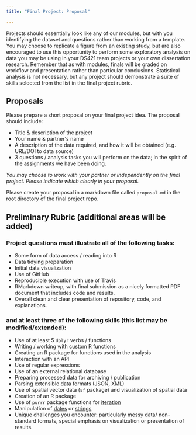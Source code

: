 ```yaml
---
title: "Final Project: Proposal"

---
```


Projects should essentially look like any of our modules, but with you identifying the dataset and questions rather than working from a template. You may choose to replicate a figure from an existing study, but are also encouraged to use this opportunity to perform some exploratory analysis on data you may be using in your DS421 team projects or your own dissertation research.  Remember that as with modules, finals will be graded on workflow and presentation rather than particular conclusions.  Statistical analysis is not necessary, but any project should demonstrate a suite of skills selected from the list in the final project rubric.  



## Proposals

Please prepare a short proposal on your final project idea. The proposal should include:

- Title & description of the project
- Your name & partner's name
- A description of the data required, and how it will be obtained (e.g. URL/DOI to data source)
- 3 questions / analysis tasks you will perform on the data; in the spirit of the assignments we have been doing.

*You may choose to work with your partner or independently on the final project. Please indicate which clearly in your proposal.*



Please create your proposal in a markdown file called `proposal.md` in the root directory of the final project repo.  


## Preliminary Rubric (additional areas will be added)

### Project questions must illustrate all of the following tasks:

- Some form of data access / reading into R
- Data tidying preparation
- Initial data visualization
- Use of GitHub
- Reproducible execution with use of Travis
- RMarkdown writeup, with final submission as a nicely formatted PDF document that includes code and results.
- Overall clean and clear presentation of repository, code, and explanations.

### and at least three of the following skills (this list may be modified/extended):

- Use of at least 5 `dplyr` verbs / functions
- Writing / working with custom R functions
- Creating an R package for functions used in the analysis
- Interaction with an API
- Use of regular expressions
- Use of an external relational database
- Preparing processed data for archiving / publication
- Parsing extensible data formats (JSON, XML)
- Use of spatial vector data (`sf` package) and visualization of spatial data
- Creation of an R package
- Use of `purrr` package functions for [iteration](http://r4ds.had.co.nz/iteration.html)
- Manipulation of [dates](http://r4ds.had.co.nz/dates-and-times.html) or [strings](http://r4ds.had.co.nz/strings.html)
- Unique challenges you encounter: particularly messy data/ non-standard formats, special emphasis on visualization or presentation of results.

